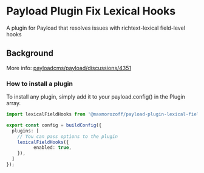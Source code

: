 # Payload Plugin Fix Lexical Hooks

A plugin for Payload that resolves issues with richtext-lexical field-level hooks

## Background

More info: [payloadcms/payload/discussions/4351](https://github.com/payloadcms/payload/discussions/4351)

### How to install a plugin

To install any plugin, simply add it to your payload.config() in the Plugin array.

```ts
import lexicalFieldHooks from '@maxmorozoff/payload-plugin-lexical-field-hooks';

export const config = buildConfig({
  plugins: [
    // You can pass options to the plugin
    lexicalFieldHooks({
		  enabled: true,
    }),
  ]
});
```
